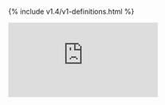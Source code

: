 <!-- BEGIN MUNGE: UNVERSIONED_WARNING -->


<!-- END MUNGE: UNVERSIONED_WARNING -->
<!-- needed for gh-pages to render html files when imported -->
{% include v1.4/v1-definitions.html %}






<!-- BEGIN MUNGE: IS_VERSIONED -->
<!-- TAG IS_VERSIONED -->
<!-- END MUNGE: IS_VERSIONED -->


<!-- BEGIN MUNGE: GENERATED_ANALYTICS -->
[![Analytics](https://kubernetes-site.appspot.com/UA-36037335-10/GitHub/docs/api-reference/v1/definitions.md?pixel)]()
<!-- END MUNGE: GENERATED_ANALYTICS -->

